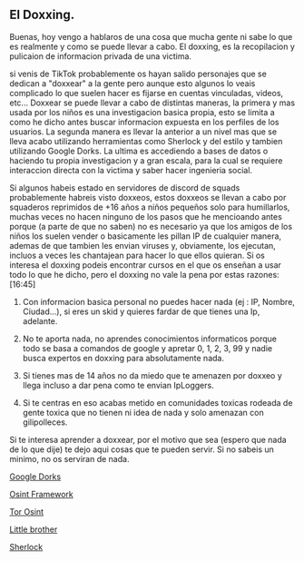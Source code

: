 ## El Doxxing.

Buenas, hoy vengo a hablaros de una cosa que mucha gente ni sabe lo que es realmente y como se puede llevar a cabo. El doxxing, es la recopilacion y pulicaion de informacion privada de una victima.

si venis de TikTok probablemente os hayan salido personajes que se dedican a "doxxear" a la gente pero aunque esto algunos lo veais complicado lo que suelen hacer es fijarse en cuentas vinculadas, videos, etc... Doxxear se puede llevar a cabo de distintas maneras, la primera y mas usada por los niños es una investigacion basica propia, esto se limita a como he dicho antes buscar informacion expuesta en los perfiles de los usuarios. La segunda manera es llevar la anterior a un nivel mas que se lleva acabo utilizando herramientas como Sherlock y del estilo y tambien utilizando Google Dorks. La ultima es accediendo a bases de datos o haciendo tu propia investigacion y a gran escala, para la cual se requiere interaccion directa con la victima y saber hacer ingenieria social.

Si algunos habeis estado en servidores de discord de squads probablemente habreis visto doxxeos, estos doxxeos se llevan a cabo por squaderos reprimidos de +16 años a niños pequeños solo para humillarlos, muchas veces no hacen ninguno de los pasos que he mencioando antes porque (a parte de que no saben) no es necesario ya que los amigos de los niños los suelen vender o basicamente les pillan IP de cualquier manera, ademas de que tambien les envian viruses y, obviamente, los ejecutan, incluos a veces les chantajean para hacer lo que ellos quieran. Si os interesa el doxxing podeis encontrar cursos en el que os enseñan a usar todo lo que he dicho, pero el doxxing no vale la pena por estas razones:
[16:45]
1. Con informacion basica personal no puedes hacer nada (ej : IP, Nombre, Ciudad...), si eres un skid y quieres fardar de que tienes una Ip, adelante.

2. No te aporta nada, no aprendes conocimientos informaticos porque todo se basa a comandos de google y apretar 0, 1, 2, 3, 99 y nadie busca expertos en doxxing para absolutamente nada.

3. Si tienes mas de 14 años no da miedo que te amenazen por doxxeo y llega incluso a dar pena como te envian IpLoggers.

4. Si te centras en eso acabas metido en comunidades toxicas rodeada de gente toxica que no tienen ni idea de nada y solo amenazan con gilipolleces.



Si te interesa aprender a doxxear, por el motivo que sea (espero que nada de lo que dije) te dejo aqui cosas que te pueden servir. Si no sabeis un minimo, no os serviran de nada.



[Google Dorks](https://cylab.be/blog/116/osint-simple-tips-3-google-dorks)

[Osint Framework](https://osintframework.com/)

[Tor Osint](https://github.com/DedSecInside/TorBot)

[Little brother](https://github.com/lulz3xploit/LittleBrother)

[Sherlock](https://github.com/sherlock-project/sherlock)
